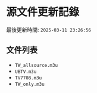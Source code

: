 # 源文件更新記錄

最後更新時間: `2025-03-11 23:26:56`

## 文件列表
- `TW_allsource.m3u`
- `UBTV.m3u`
- `TV7708.m3u`
- `TW_only.m3u`
